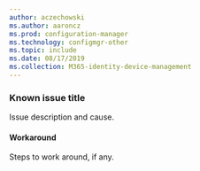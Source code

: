 ```yaml
---
author: aczechowski
ms.author: aaroncz
ms.prod: configuration-manager
ms.technology: configmgr-other
ms.topic: include
ms.date: 08/17/2019
ms.collection: M365-identity-device-management
---
```


### <a name="ki_ANCHOR"></a> Known issue title
<!--bugID-->
Issue description and cause.

#### Workaround
Steps to work around, if any.  
